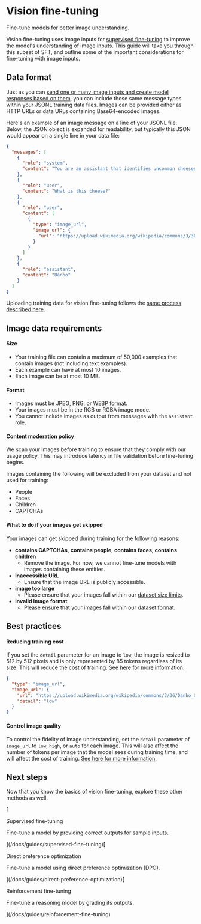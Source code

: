 Vision fine-tuning
==================

Fine-tune models for better image understanding.

Vision fine-tuning uses image inputs for [supervised fine-tuning](/docs/guides/supervised-fine-tuning) to improve the model's understanding of image inputs. This guide will take you through this subset of SFT, and outline some of the important considerations for fine-tuning with image inputs.

Data format
-----------

Just as you can [send one or many image inputs and create model responses based on them](/docs/guides/vision), you can include those same message types within your JSONL training data files. Images can be provided either as HTTP URLs or data URLs containing Base64-encoded images.

Here's an example of an image message on a line of your JSONL file. Below, the JSON object is expanded for readability, but typically this JSON would appear on a single line in your data file:

```json
{
  "messages": [
    {
      "role": "system",
      "content": "You are an assistant that identifies uncommon cheeses."
    },
    {
      "role": "user",
      "content": "What is this cheese?"
    },
    {
      "role": "user",
      "content": [
        {
          "type": "image_url",
          "image_url": {
            "url": "https://upload.wikimedia.org/wikipedia/commons/3/36/Danbo_Cheese.jpg"
          }
        }
      ]
    },
    {
      "role": "assistant",
      "content": "Danbo"
    }
  ]
}
```

Uploading training data for vision fine-tuning follows the [same process described here](/docs/guides/supervised-fine-tuning).

Image data requirements
-----------------------

#### Size

*   Your training file can contain a maximum of 50,000 examples that contain images (not including text examples).
*   Each example can have at most 10 images.
*   Each image can be at most 10 MB.

#### Format

*   Images must be JPEG, PNG, or WEBP format.
*   Your images must be in the RGB or RGBA image mode.
*   You cannot include images as output from messages with the `assistant` role.

#### Content moderation policy

We scan your images before training to ensure that they comply with our usage policy. This may introduce latency in file validation before fine-tuning begins.

Images containing the following will be excluded from your dataset and not used for training:

*   People
*   Faces
*   Children
*   CAPTCHAs

#### What to do if your images get skipped

Your images can get skipped during training for the following reasons:

*   **contains CAPTCHAs**, **contains people**, **contains faces**, **contains children**
    *   Remove the image. For now, we cannot fine-tune models with images containing these entities.
*   **inaccessible URL**
    *   Ensure that the image URL is publicly accessible.
*   **image too large**
    *   Please ensure that your images fall within our [dataset size limits](#size).
*   **invalid image format**
    *   Please ensure that your images fall within our [dataset format](#format).

Best practices
--------------

#### Reducing training cost

If you set the `detail` parameter for an image to `low`, the image is resized to 512 by 512 pixels and is only represented by 85 tokens regardless of its size. This will reduce the cost of training. [See here for more information.](/docs/guides/vision#low-or-high-fidelity-image-understanding)

```json
{
  "type": "image_url",
  "image_url": {
    "url": "https://upload.wikimedia.org/wikipedia/commons/3/36/Danbo_Cheese.jpg",
    "detail": "low"
  }
}
```

#### Control image quality

To control the fidelity of image understanding, set the `detail` parameter of `image_url` to `low`, `high`, or `auto` for each image. This will also affect the number of tokens per image that the model sees during training time, and will affect the cost of training. [See here for more information](/docs/guides/vision#low-or-high-fidelity-image-understanding).

Next steps
----------

Now that you know the basics of vision fine-tuning, explore these other methods as well.

[

Supervised fine-tuning

Fine-tune a model by providing correct outputs for sample inputs.

](/docs/guides/supervised-fine-tuning)[

Direct preference optimization

Fine-tune a model using direct preference optimization (DPO).

](/docs/guides/direct-preference-optimization)[

Reinforcement fine-tuning

Fine-tune a reasoning model by grading its outputs.

](/docs/guides/reinforcement-fine-tuning)